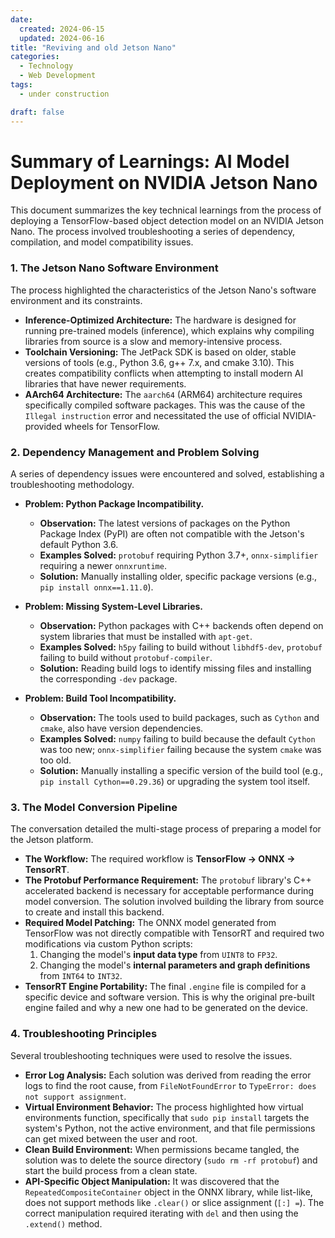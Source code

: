 ```yaml
---
date:
  created: 2024-06-15
  updated: 2024-06-16
title: "Reviving and old Jetson Nano"
categories:
  - Technology
  - Web Development
tags:
  - under construction

draft: false
---
```

<!-- more -->



# Summary of Learnings: AI Model Deployment on NVIDIA Jetson Nano

This document summarizes the key technical learnings from the process of deploying a TensorFlow-based object detection model on an NVIDIA Jetson Nano. The process involved troubleshooting a series of dependency, compilation, and model compatibility issues.

### 1. The Jetson Nano Software Environment

The process highlighted the characteristics of the Jetson Nano's software environment and its constraints.

*   **Inference-Optimized Architecture:** The hardware is designed for running pre-trained models (inference), which explains why compiling libraries from source is a slow and memory-intensive process.
*   **Toolchain Versioning:** The JetPack SDK is based on older, stable versions of tools (e.g., Python 3.6, g++ 7.x, and cmake 3.10). This creates compatibility conflicts when attempting to install modern AI libraries that have newer requirements.
*   **AArch64 Architecture:** The `aarch64` (ARM64) architecture requires specifically compiled software packages. This was the cause of the `Illegal instruction` error and necessitated the use of official NVIDIA-provided wheels for TensorFlow.

### 2. Dependency Management and Problem Solving

A series of dependency issues were encountered and solved, establishing a troubleshooting methodology.

*   **Problem: Python Package Incompatibility.**
    *   **Observation:** The latest versions of packages on the Python Package Index (PyPI) are often not compatible with the Jetson's default Python 3.6.
    *   **Examples Solved:** `protobuf` requiring Python 3.7+, `onnx-simplifier` requiring a newer `onnxruntime`.
    *   **Solution:** Manually installing older, specific package versions (e.g., `pip install onnx==1.11.0`).

*   **Problem: Missing System-Level Libraries.**
    *   **Observation:** Python packages with C++ backends often depend on system libraries that must be installed with `apt-get`.
    *   **Examples Solved:** `h5py` failing to build without `libhdf5-dev`, `protobuf` failing to build without `protobuf-compiler`.
    *   **Solution:** Reading build logs to identify missing files and installing the corresponding `-dev` package.

*   **Problem: Build Tool Incompatibility.**
    *   **Observation:** The tools used to build packages, such as `Cython` and `cmake`, also have version dependencies.
    *   **Examples Solved:** `numpy` failing to build because the default `Cython` was too new; `onnx-simplifier` failing because the system `cmake` was too old.
    *   **Solution:** Manually installing a specific version of the build tool (e.g., `pip install Cython==0.29.36`) or upgrading the system tool itself.

### 3. The Model Conversion Pipeline

The conversation detailed the multi-stage process of preparing a model for the Jetson platform.

*   **The Workflow:** The required workflow is **TensorFlow -> ONNX -> TensorRT**.
*   **The Protobuf Performance Requirement:** The `protobuf` library's C++ accelerated backend is necessary for acceptable performance during model conversion. The solution involved building the library from source to create and install this backend.
*   **Required Model Patching:** The ONNX model generated from TensorFlow was not directly compatible with TensorRT and required two modifications via custom Python scripts:
    1.  Changing the model's **input data type** from `UINT8` to `FP32`.
    2.  Changing the model's **internal parameters and graph definitions** from `INT64` to `INT32`.
*   **TensorRT Engine Portability:** The final `.engine` file is compiled for a specific device and software version. This is why the original pre-built engine failed and why a new one had to be generated on the device.

### 4. Troubleshooting Principles

Several troubleshooting techniques were used to resolve the issues.

*   **Error Log Analysis:** Each solution was derived from reading the error logs to find the root cause, from `FileNotFoundError` to `TypeError: does not support assignment`.
*   **Virtual Environment Behavior:** The process highlighted how virtual environments function, specifically that `sudo pip install` targets the system's Python, not the active environment, and that file permissions can get mixed between the user and root.
*   **Clean Build Environment:** When permissions became tangled, the solution was to delete the source directory (`sudo rm -rf protobuf`) and start the build process from a clean state.
*   **API-Specific Object Manipulation:** It was discovered that the `RepeatedCompositeContainer` object in the ONNX library, while list-like, does not support methods like `.clear()` or slice assignment (`[:] =`). The correct manipulation required iterating with `del` and then using the `.extend()` method.